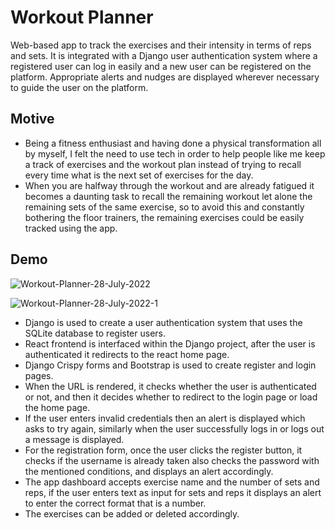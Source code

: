 
# Workout Planner
Web-based app to track the exercises and their intensity in terms of reps and sets.
It is integrated with a Django user authentication system where a registered user can log in easily
and a new user can be registered on the platform.
Appropriate alerts and nudges are displayed wherever necessary
to guide the user on the platform.

## Motive
- Being a fitness enthusiast and having done a physical transformation all by myself, I felt the need to use tech in order to help people like me keep a track of exercises and the workout plan instead of trying to recall every time what is the next set of exercises for the day. 
- When you are halfway through the workout and are already fatigued it becomes a daunting task to recall the remaining workout let alone the remaining sets of the same exercise, so to avoid this and constantly bothering the floor trainers, the remaining exercises could be easily tracked using the app.


## Demo

![Workout-Planner-28-July-2022](https://user-images.githubusercontent.com/65209607/181459318-c48be352-e93e-433e-88a7-ce83cf28bc75.gif)

![Workout-Planner-28-July-2022-1](https://user-images.githubusercontent.com/65209607/181463276-7339d71f-09d2-47fe-85fa-25a2a569db54.gif)
- Django is used to create a user authentication system that uses the SQLite database to register users.
- React frontend is interfaced within the Django project, after the user is authenticated it redirects to the react home page.
- Django Crispy forms and Bootstrap is used to create register and login pages.
- When the URL is rendered, it checks whether the user is authenticated or not, and then it decides whether to redirect to the login page or load the home page.
- If the user enters invalid credentials then an alert is displayed which asks to try again, similarly when the user successfully logs in or logs out a message is displayed.
- For the registration form, once the user clicks the register button, it checks if the username is already taken also checks the password with the mentioned conditions, and displays an alert accordingly.
- The app dashboard accepts exercise name and the number of sets and reps, if the user enters text as input for sets and reps it displays an alert to enter the correct format that is a number.
- The exercises can be added or deleted accordingly. 
